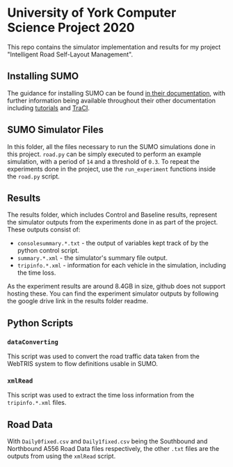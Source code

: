 # University of York Computer Science Project 2020
This repo contains the simulator implementation and results for my project "Intelligent Road Self-Layout Management".

## Installing SUMO
The guidance for installing SUMO can be found [in their documentation](https://sumo.dlr.de/docs/Installing.html), with further information being available throughout their other documentation including [tutorials](https://sumo.dlr.de/docs/Tutorials.html) and [TraCI](https://sumo.dlr.de/docs/TraCI.html).

## SUMO Simulator Files
In this folder, all the files necessary to run the SUMO simulations done in this project.
`road.py` can be simply executed to perform an example simulation, with a period of `14` and a threshold of `0.3`.
To repeat the experiments done in the project, use the `run_experiment` functions inside the `road.py` script.

## Results
The results folder, which includes Control and Baseline results, represent the simulator outputs from the experiments done in as part of the project.
These outputs consist of:
- `consolesummary.*.txt` - the output of variables kept track of by the python control script.
- `summary.*.xml` - the simulator's summary file output.
- `tripinfo.*.xml` - information for each vehicle in the simulation, including the time loss.

As the experiment results are around 8.4GB in size, github does not support hosting these. You can find the experiment simulator outputs by following the google drive link in the results folder readme.

## Python Scripts
### `dataConverting`
This script was used to convert the road traffic data taken from the WebTRIS system to flow definitions usable in SUMO.

### `xmlRead`
This script was used to extract the time loss information from the `tripinfo.*.xml` files.

## Road Data
With `Daily0fixed.csv` and `Daily1fixed.csv` being the Southbound and Northbound A556 Road Data files respectively, the other `.txt` files are the outputs from using the `xmlRead` script. 
